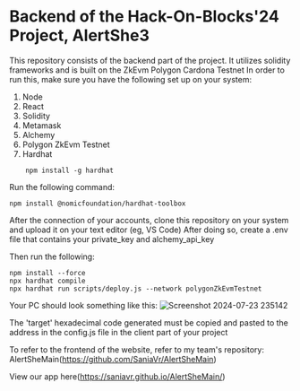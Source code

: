 # Backend of the Hack-On-Blocks'24 Project, AlertShe3
This repository consists of the backend part of the project. It utilizes solidity frameworks and is built on the ZkEvm Polygon Cardona Testnet
In order to run this, make sure you have the following set up on your system:
  1. Node
  2. React
  3. Solidity
  4. Metamask
  5. Alchemy
  6. Polygon ZkEvm Testnet
  7. Hardhat
```shell
    npm install -g hardhat
```

Run the following command:
```shell
npm install @nomicfoundation/hardhat-toolbox
```
     
After the connection of your accounts, clone this repository on your system and upload it on your text editor (eg, VS Code)
After doing so, create a .env file that contains your private_key and alchemy_api_key

Then run the following:
```shell
npm install --force
npx hardhat compile
npx hardhat run scripts/deploy.js --network polygonZkEvmTestnet
```
Your PC should look something like this:
![Screenshot 2024-07-23 235142](https://github.com/user-attachments/assets/393564e4-cdf2-4766-840d-a5b2a96df07c)

The 'target' hexadecimal code generated must be copied and pasted to the address in the config.js file in the client part of your project

To refer to the frontend of the website, refer to my team's repository:
AlertSheMain(https://github.com/SaniaVr/AlertSheMain)

View our app here(https://saniavr.github.io/AlertSheMain/)

